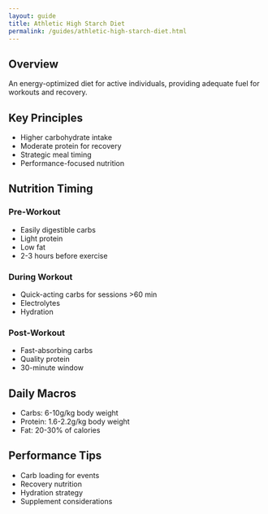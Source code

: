 ```yaml
---
layout: guide
title: Athletic High Starch Diet
permalink: /guides/athletic-high-starch-diet.html
---
```


## Overview
An energy-optimized diet for active individuals, providing adequate fuel for workouts and recovery.

## Key Principles
- Higher carbohydrate intake
- Moderate protein for recovery
- Strategic meal timing
- Performance-focused nutrition

## Nutrition Timing
### Pre-Workout
- Easily digestible carbs
- Light protein
- Low fat
- 2-3 hours before exercise

### During Workout
- Quick-acting carbs for sessions >60 min
- Electrolytes
- Hydration

### Post-Workout
- Fast-absorbing carbs
- Quality protein
- 30-minute window

## Daily Macros
- Carbs: 6-10g/kg body weight
- Protein: 1.6-2.2g/kg body weight
- Fat: 20-30% of calories

## Performance Tips
- Carb loading for events
- Recovery nutrition
- Hydration strategy
- Supplement considerations